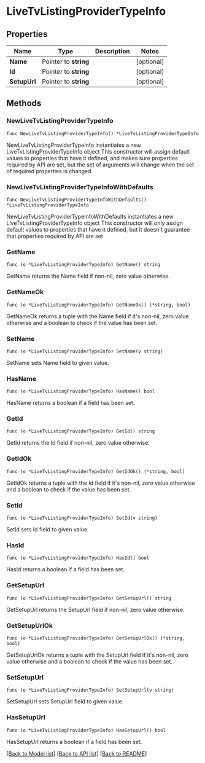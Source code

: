 # LiveTvListingProviderTypeInfo

## Properties

Name | Type | Description | Notes
------------ | ------------- | ------------- | -------------
**Name** | Pointer to **string** |  | [optional] 
**Id** | Pointer to **string** |  | [optional] 
**SetupUrl** | Pointer to **string** |  | [optional] 

## Methods

### NewLiveTvListingProviderTypeInfo

`func NewLiveTvListingProviderTypeInfo() *LiveTvListingProviderTypeInfo`

NewLiveTvListingProviderTypeInfo instantiates a new LiveTvListingProviderTypeInfo object
This constructor will assign default values to properties that have it defined,
and makes sure properties required by API are set, but the set of arguments
will change when the set of required properties is changed

### NewLiveTvListingProviderTypeInfoWithDefaults

`func NewLiveTvListingProviderTypeInfoWithDefaults() *LiveTvListingProviderTypeInfo`

NewLiveTvListingProviderTypeInfoWithDefaults instantiates a new LiveTvListingProviderTypeInfo object
This constructor will only assign default values to properties that have it defined,
but it doesn't guarantee that properties required by API are set

### GetName

`func (o *LiveTvListingProviderTypeInfo) GetName() string`

GetName returns the Name field if non-nil, zero value otherwise.

### GetNameOk

`func (o *LiveTvListingProviderTypeInfo) GetNameOk() (*string, bool)`

GetNameOk returns a tuple with the Name field if it's non-nil, zero value otherwise
and a boolean to check if the value has been set.

### SetName

`func (o *LiveTvListingProviderTypeInfo) SetName(v string)`

SetName sets Name field to given value.

### HasName

`func (o *LiveTvListingProviderTypeInfo) HasName() bool`

HasName returns a boolean if a field has been set.

### GetId

`func (o *LiveTvListingProviderTypeInfo) GetId() string`

GetId returns the Id field if non-nil, zero value otherwise.

### GetIdOk

`func (o *LiveTvListingProviderTypeInfo) GetIdOk() (*string, bool)`

GetIdOk returns a tuple with the Id field if it's non-nil, zero value otherwise
and a boolean to check if the value has been set.

### SetId

`func (o *LiveTvListingProviderTypeInfo) SetId(v string)`

SetId sets Id field to given value.

### HasId

`func (o *LiveTvListingProviderTypeInfo) HasId() bool`

HasId returns a boolean if a field has been set.

### GetSetupUrl

`func (o *LiveTvListingProviderTypeInfo) GetSetupUrl() string`

GetSetupUrl returns the SetupUrl field if non-nil, zero value otherwise.

### GetSetupUrlOk

`func (o *LiveTvListingProviderTypeInfo) GetSetupUrlOk() (*string, bool)`

GetSetupUrlOk returns a tuple with the SetupUrl field if it's non-nil, zero value otherwise
and a boolean to check if the value has been set.

### SetSetupUrl

`func (o *LiveTvListingProviderTypeInfo) SetSetupUrl(v string)`

SetSetupUrl sets SetupUrl field to given value.

### HasSetupUrl

`func (o *LiveTvListingProviderTypeInfo) HasSetupUrl() bool`

HasSetupUrl returns a boolean if a field has been set.


[[Back to Model list]](../README.md#documentation-for-models) [[Back to API list]](../README.md#documentation-for-api-endpoints) [[Back to README]](../README.md)



